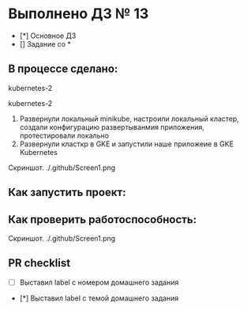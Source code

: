 # Выполнено ДЗ № 13

 - [*] Основное ДЗ
 - [] Задание со *

## В процессе сделано:

kubernetes-2

kubernetes-2

1) Развернули локальный minikube, настроили локальный кластер, создали конфигурацию развертыванмия приложения, протестировали локально
2) Развернули класткр в GKE  и запустили наше приложеие в GKE Kubernetes


Скриншот.
./.github/Screen1.png



## Как запустить проект:


## Как проверить работоспособность:

Скриншот.
./.github/Screen1.png


## PR checklist
 - [ ] Выставил label с номером домашнего задания
 - [*] Выставил label с темой домашнего задания
